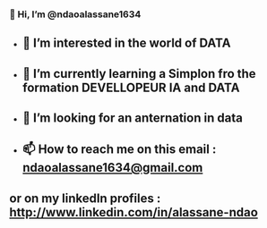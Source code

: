 ### 👋 Hi, I’m @ndaoalassane1634
- ## 👀 I’m interested in the world of DATA
- ## 🌱 I’m currently learning a Simplon fro the formation DEVELLOPEUR IA and DATA
- ## 💞️ I’m looking for an anternation in data
- ## 📫 How to reach me on this email : ndaoalassane1634@gmail.com
 ##     or on my linkedIn profiles : http://www.linkedin.com/in/alassane-ndao

  
<!---
ndaoalassane1634/ndaoalassane1634 is a ✨ special ✨ repository because its `README.md` (this file) appears on your GitHub profile.
You can click the Preview link to take a look at your changes.
--->
